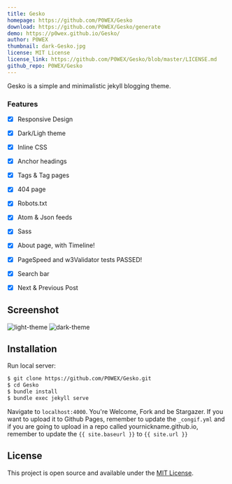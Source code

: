 ```yaml
---
title: Gesko
homepage: https://github.com/P0WEX/Gesko
download: https://github.com/P0WEX/Gesko/generate
demo: https://p0wex.github.io/Gesko/
author: P0WEX
thumbnail: dark-Gesko.jpg 
license: MIT License
license_link: https://github.com/P0WEX/Gesko/blob/master/LICENSE.md
github_repo: P0WEX/Gesko
---
```


Gesko is a simple and minimalistic jekyll blogging theme.


### Features

- [x] Responsive Design
- [x] Dark/Ligh theme
- [x] Inline CSS
- [x] Anchor headings
- [x] Tags & Tag pages
- [x] 404 page
- [x] Robots.txt
- [x] Atom & Json feeds
- [x] Sass
- [x] About page, with Timeline!
- [x] PageSpeed and w3Validator tests PASSED!
- [x] Search bar
- [x] Next & Previous Post



## Screenshot

![light-theme](https://github.com/P0WEX/Gesko/blob/master/light.png)
![dark-theme](https://github.com/P0WEX/Gesko/blob/master/dark.png)

## Installation

Run local server:

```bash
$ git clone https://github.com/P0WEX/Gesko.git
$ cd Gesko
$ bundle install
$ bundle exec jekyll serve
```

Navigate to `localhost:4000`. You're Welcome, Fork and be Stargazer.
If you want to upload it to Github Pages, remember to update the `_congif.yml` and if you are going to upload in a repo called yournickname.github.io, remember to update the `{{ site.baseurl }}` to `{{ site.url }}` 

## License

This project is open source and available under the [MIT License](https://github.com/P0WEX/Gesko/blob/master/LICENSE.md).

